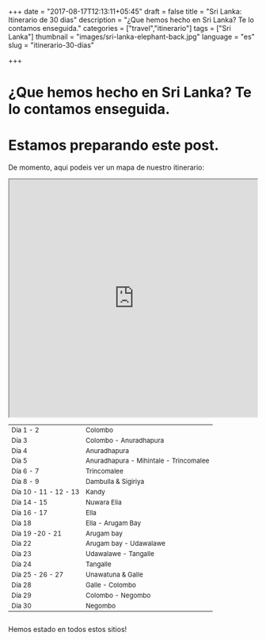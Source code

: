 +++
date = "2017-08-17T12:13:11+05:45"
draft = false
title = "Sri Lanka: Itinerario de 30 dias"
description = "¿Que hemos hecho en Sri Lanka? Te lo contamos enseguida."
categories = ["travel","itinerario"]
tags = ["Sri Lanka"]
thumbnail = "images/sri-lanka-elephant-back.jpg"
language = "es"
slug = "itinerario-30-dias"


+++

# ¿Que hemos hecho en Sri Lanka? Te lo contamos enseguida. 

# Estamos preparando este post.

De momento, aqui podeis ver un mapa de nuestro itinerario:


<div style="overflow: hidden">
<div class="mcol c6" style="padding: 0">
	<iframe src="https://www.google.com/maps/d/embed?mid=1DjShSvY9BNbmccluxhQl1GrrAcU" height="480" style="position: relative; width: 100%; scrolling='no';"></iframe>
</div>
<div class="mcol c6" style="max-height: 480px; overflow-y: auto; ">
	<table class="table table-hover table-striped" style="font-size: small;">
		<tbody>
		<tr><td class="column-1">Día 1 - 2</td><td class="column-2">Colombo</td></tr>
		<tr><td class="column-1">Día 3</td><td class="column-2">Colombo - Anuradhapura</td></tr>
		<tr><td class="column-1">Día 4</td><td class="column-2">Anuradhapura</td></tr>
		<tr><td class="column-1">Día 5</td><td class="column-2">Anuradhapura - Mihintale - Trincomalee</td></tr>
		<tr><td class="column-1">Día 6 - 7 </td><td class="column-2">Trincomalee</td></tr>
		<tr><td class="column-1">Día 8 - 9</td><td class="column-2">Dambulla & Sigiriya</td></tr>
		<tr><td class="column-1">Día 10 - 11 - 12 - 13</td><td class="column-2">Kandy</td></tr>
		<tr><td class="column-1">Día 14 - 15</td><td class="column-2">Nuwara Elia</td></tr>
		<tr><td class="column-1">Día 16 - 17</td><td class="column-2">Ella</td></tr>
		<tr><td class="column-1">Día 18</td><td class="column-2">Ella - Arugam Bay</td></tr>
		<tr><td class="column-1">Día 19 -20 - 21</td><td class="column-2">Arugam bay</td></tr>
		<tr><td class="column-1">Día 22</td><td class="column-2">Arugam bay - Udawalawe</td></tr>
		<tr><td class="column-1">Día 23</td><td class="column-2">Udawalawe - Tangalle</td></tr>
		<tr><td class="column-1">Día 24</td><td class="column-2">Tangalle</td></tr>
		<tr><td class="column-1">Día 25 - 26 - 27</td><td class="column-2">Unawatuna & Galle</td></tr>
		<tr><td class="column-1">Día 28</td><td class="column-2">Galle - Colombo</td></tr>
		<tr><td class="column-1">Día 29</td><td class="column-2">Colombo - Negombo</td></tr>
		<tr><td class="column-1">Día 30</td><td class="column-2">Negombo</td></tr>
		</tbody>
	</table>
</div>
</div>

Hemos estado en todos estos sitios!
